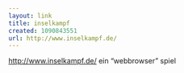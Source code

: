 ```yaml
---
layout: link
title: inselkampf
created: 1090843551
url: http://www.inselkampf.de/
---
```

http://www.inselkampf.de/
ein &#8220;webbrowser&#8221; spiel
